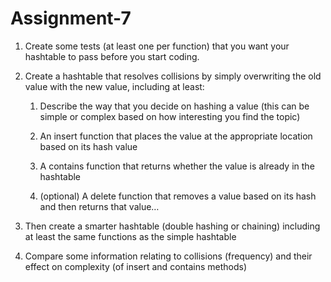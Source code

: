 # Assignment-7

1. Create some tests (at least one per function) that you want your hashtable to pass before you start coding.

2. Create a hashtable that resolves collisions by simply overwriting the old value with the new value, including at least:

    1. Describe the way that you decide on hashing a value
      (this can be simple or complex based on how interesting you find the topic)

    2. An insert function that places the value at the appropriate location based on its hash value

    3. A contains function that returns whether the value is already in the hashtable

    4. (optional) A delete function that removes a value based on its hash and then returns that value…

3. Then create a smarter hashtable (double hashing or chaining) including at least the same functions as the simple hashtable

4. Compare some information relating to collisions (frequency) and their effect on complexity (of insert and contains methods)

